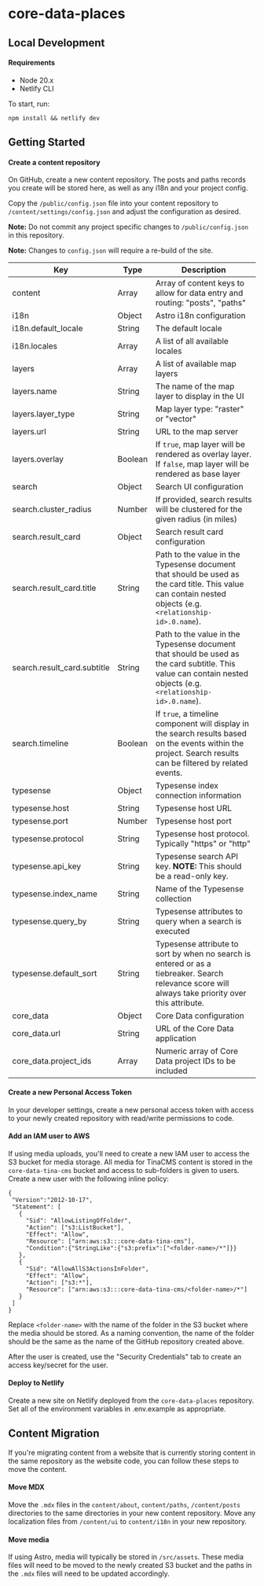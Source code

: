 # core-data-places

## Local Development

#### Requirements
- Node 20.x
- Netlify CLI

To start, run:
```
npm install && netlify dev
```

## Getting Started

#### Create a content repository
On GitHub, create a new content repository. The posts and paths records you create will be stored here, as well as any i18n and your project config.

Copy the `/public/config.json` file into your content repository to `/content/settings/config.json` and adjust the configuration as desired.

**Note:** Do not commit any project specific changes to `/public/config.json` in this repository.

**Note:** Changes to `config.json` will require a re-build of the site.

| Key                         | Type    | Description                                                                                                                                                    |
|-----------------------------|---------|----------------------------------------------------------------------------------------------------------------------------------------------------------------|
| content                     | Array   | Array of content keys to allow for data entry and routing: "posts", "paths"                                                                                    |
| i18n                        | Object  | Astro i18n configuration                                                                                                                                       |
| i18n.default_locale         | String  | The default locale                                                                                                                                             |
| i18n.locales                | Array   | A list of all available locales                                                                                                                                |
| layers                      | Array   | A list of available map layers                                                                                                                                 |
| layers.name                 | String  | The name of the map layer to display in the UI                                                                                                                 |
| layers.layer_type           | String  | Map layer type: "raster" or "vector"                                                                                                                           |
| layers.url                  | String  | URL to the map server                                                                                                                                          |
| layers.overlay              | Boolean | If `true`, map layer will be rendered as overlay layer. If `false`, map layer will be rendered as base layer                                                   |
| search                      | Object  | Search UI configuration                                                                                                                                        |
| search.cluster_radius       | Number  | If provided, search results will be clustered for the given radius (in miles)                                                                                  |
| search.result_card          | Object  | Search result card configuration                                                                                                                               |
| search.result_card.title    | String  | Path to the value in the Typesense document that should be used as the card title. This value can contain nested objects (e.g. `<relationship-id>.0.name`).    |
| search.result_card.subtitle | String  | Path to the value in the Typesense document that should be used as the card subtitle. This value can contain nested objects (e.g. `<relationship-id>.0.name`). |
| search.timeline             | Boolean | If `true`, a timeline component will display in the search results based on the events within the project. Search results can be filtered by related events.   |
| typesense                   | Object  | Typesense index connection information                                                                                                                         |
| typesense.host              | String  | Typesense host URL                                                                                                                                             |
| typesense.port              | Number  | Typesense host port                                                                                                                                            |
| typesense.protocol          | String  | Typesense host protocol. Typically "https" or "http"                                                                                                           |
| typesense.api_key           | String  | Typesense search API key. **NOTE:** This should be a read-only key.                                                                                            |
| typesense.index_name        | String  | Name of the Typesense collection                                                                                                                               |
| typesense.query_by          | String  | Typesense attributes to query when a search is executed                                                                                                        |
| typesense.default_sort      | String  | Typesense attribute to sort by when no search is entered or as a tiebreaker. Search relevance score will always take priority over this attribute.             |
| core_data                   | Object  | Core Data configuration                                                                                                                                        |
| core_data.url               | String  | URL of the Core Data application                                                                                                                               |
| core_data.project_ids       | Array   | Numeric array of Core Data project IDs to be included                                                                                                          |

#### Create a new Personal Access Token

In your developer settings, create a new personal access token with access to your newly created repository with read/write permissions to code.

#### Add an IAM user to AWS
If using media uploads, you'll need to create a new IAM user to access the S3 bucket for media storage. All media for TinaCMS content is stored in the `core-data-tina-cms` bucket and access to sub-folders is given to users. Create a new user with the following inline policy:

```
{
 "Version":"2012-10-17",
 "Statement": [
   {
     "Sid": "AllowListingOfFolder",
     "Action": ["s3:ListBucket"],
     "Effect": "Allow",
     "Resource": ["arn:aws:s3:::core-data-tina-cms"],
     "Condition":{"StringLike":{"s3:prefix":["<folder-name>/*"]}}
   },
   {
     "Sid": "AllowAllS3ActionsInFolder",
     "Effect": "Allow",
     "Action": ["s3:*"],
     "Resource": ["arn:aws:s3:::core-data-tina-cms/<folder-name>/*"]
   }
 ]
}
```

Replace `<folder-name>` with the name of the folder in the S3 bucket where the media should be stored. As a naming convention, the name of the folder should be the same as the name of the GitHub repository created above.

After the user is created, use the "Security Credentials" tab to create an access key/secret for the user.

#### Deploy to Netlify

Create a new site on Netlify deployed from the `core-data-places` repository. Set all of the environment variables in .env.example as appropriate.

## Content Migration

If you're migrating content from a website that is currently storing content in the same repository as the website code, you can follow these steps to move the content.

#### Move MDX

Move the `.mdx` files in the `content/about`, `content/paths`, `/content/posts` directories to the same directories in your new content repository. Move any localization files from `/content/ui` to `content/i18n` in your new repository.

#### Move media

If using Astro, media will typically be stored in `/src/assets`. These media files will need to be moved to the newly created S3 bucket and the paths in the `.mdx` files will need to be updated accordingly.